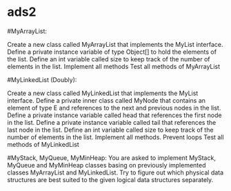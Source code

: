 # ads2
#MyArrayList:

Create a new class called MyArrayList that implements the MyList interface.
Define a private instance variable of type Object[] to hold the elements of the list.
Define an int variable called size to keep track of the number of elements in the list.
Implement all methods
Test all methods of MyArrayList

#MyLinkedList (Doubly):

Create a new class called MyLinkedList that implements the MyList interface.
Define a private inner class called MyNode that contains an element of type E and references to the next and previous nodes in the list.
Define a private instance variable called head that references the first node in the list.
Define a private instance variable called tail that references the last node in the list.
Define an int variable called size to keep track of the number of elements in the list.
Implement all methods.
Prevent loops
Test all methods of MyLinkedList

#MyStack, MyQueue, MyMinHeap:
You are asked to implement MyStack, MyQueue and MyMinHeap classes basing on previously implemented classes MyArrayList and MyLinkedList. Try to figure out which physical data structures are best suited to the given logical data structures separately.
